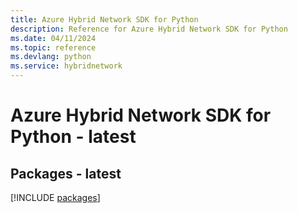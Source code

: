 ```yaml
---
title: Azure Hybrid Network SDK for Python
description: Reference for Azure Hybrid Network SDK for Python
ms.date: 04/11/2024
ms.topic: reference
ms.devlang: python
ms.service: hybridnetwork
---
```

# Azure Hybrid Network SDK for Python - latest
## Packages - latest
[!INCLUDE [packages](hybrid-network-index.md)]